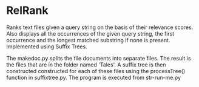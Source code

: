 # RelRank
Ranks text files given a query string on the basis of their relevance scores. 
Also displays 
all the occurrences of the given query string, 
the first occurrence and the longest matched substring if none is present. 
Implemented using Suffix Trees.

The makedoc.py splits the file documents into separate files. The result is the files that are in the folder named 'Tales'.
A suffix tree is then constructed constructed for each of these files using the processTree() function in suffixtree.py.
The program is executed from str-run-me.py
